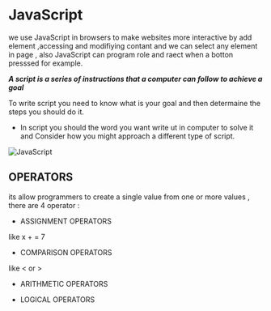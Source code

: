  # JavaScript
 
 
 we use JavaScript in browsers to make websites more interactive by add element ,accessing and modifiying contant
 and we can select any element in page , also JavaScript can program role and raect when a botton presssed for example.
 
 ***A  script is a series of instructions that a computer can follow to achieve a goal***


 To write script you need to know what is your goal and then determaine the steps you should do it.
 

* In script you should the word you want write ut in computer to solve it and Consider how you might approach a different type of script.


 
 

![JavaScript](https://cdn-images-1.medium.com/max/1200/1*bcZz-qb_DNpvrNNwQBhQmQ.jpeg)



## OPERATORS

 its allow programmers to create a single value from one or more values , there are 4 operator :
 

+ ASSIGNMENT OPERATORS 

like x + = 7


+ COMPARISON OPERATORS 

like < or >



+ ARITHMETIC OPERATORS


+ LOGICAL OPERATORS 
